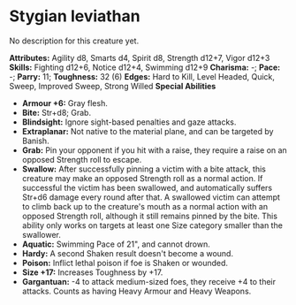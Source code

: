 # Stygian leviathan

No description for this creature yet.

**Attributes:** Agility d8, Smarts d4, Spirit d8, Strength d12+7, Vigor
d12+3
**Skills:** Fighting d12+6, Notice d12+4, Swimming d12+9
**Charisma:** -; **Pace:** -; **Parry:** 11; **Toughness:** 32 (6)
**Edges:** Hard to Kill, Level Headed, Quick, Sweep, Improved Sweep,
Strong Willed
**Special Abilities**

- **Armour +6:** Gray flesh.
- **Bite:** Str+d8; Grab.
- **Blindsight:** Ignore sight-based penalties and gaze attacks.
- **Extraplanar:** Not native to the material plane, and can be targeted
by Banish.
- **Grab:** Pin your opponent if you hit with a raise, they require a
raise on an opposed Strength roll to escape.
- **Swallow:** After successfully pinning a victim with a bite attack,
this creature may make an opposed Strength roll as a normal action. If
successful the victim has been swallowed, and automatically suffers
Str+d6 damage every round after that. A swallowed victim can attempt to
climb back up to the creature's mouth as a normal action with an
opposed Strength roll, although it still remains pinned by the bite.
This ability only works on targets at least one Size category smaller
than the swallower.
- **Aquatic:** Swimming Pace of 21", and cannot drown.
- **Hardy:** A second Shaken result doesn't become a wound.
- **Poison:** Inflict lethal poison if foe is Shaken or wounded.
- **Size +17:** Increases Toughness by +17.
- **Gargantuan:** -4 to attack medium-sized foes, they receive +4 to
their attacks. Counts as having Heavy Armour and Heavy Weapons.
